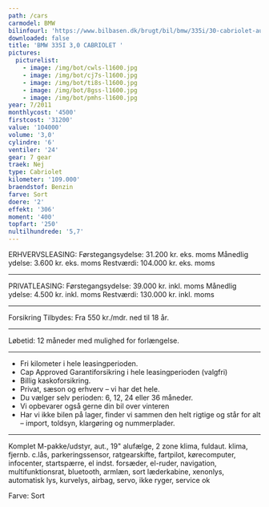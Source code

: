 ```yaml
---
path: /cars
carmodel: BMW
bilinfourl: 'https://www.bilbasen.dk/brugt/bil/bmw/335i/30-cabriolet-aut-2d/4155063'
downloaded: false
title: 'BMW 335I 3,0 CABRIOLET '
pictures:
  picturelist:
    - image: /img/bot/cwls-l1600.jpg
    - image: /img/bot/cj7s-l1600.jpg
    - image: /img/bot/ti8s-l1600.jpg
    - image: /img/bot/8gss-l1600.jpg
    - image: /img/bot/pmhs-l1600.jpg
year: 7/2011
monthlycost: '4500'
firstcost: '31200'
value: '104000'
volume: '3,0'
cylindre: '6'
ventiler: '24'
gear: 7 gear
traek: Nej
type: Cabriolet
kilometer: '109.000'
braendstof: Benzin
farve: Sort
doere: '2'
effekt: '306'
moment: '400'
topfart: '250'
nultilhundrede: '5,7'
---
```

ERHVERVSLEASING:
Førstegangsydelse: 31.200 kr. eks. moms
Månedlig ydelse: 3.600 kr. eks. moms
Restværdi: 104.000 kr. eks. moms 
___________________________________

PRIVATLEASING:
Førstegangsydelse: 39.000 kr. inkl. moms
Månedlig ydelse: 4.500 kr. inkl. moms
Restværdi: 130.000 kr. inkl. moms
___________________________________ 
Forsikring Tilbydes:
Fra 550 kr./mdr. ned til 18 år. 
___________________________________

Løbetid: 12 måneder med mulighed for forlængelse.
___________________________________

* Fri kilometer i hele leasingperioden.
* Cap Approved Garantiforsikring i hele leasingperioden (valgfri)
* Billig kaskoforsikring.
* Privat, sæson og erhverv – vi har det hele.
* Du vælger selv perioden: 6, 12, 24 eller 36 måneder.
* Vi opbevarer også gerne din bil over vinteren
* Har vi ikke bilen på lager, finder vi sammen den helt rigtige og står for alt – import, toldsyn, klargøring og nummerplader.
___________________________________

Komplet M-pakke/udstyr, aut., 19" alufælge, 2 zone klima, fuldaut. klima, fjernb. c.lås, parkeringssensor, ratgearskifte, fartpilot, kørecomputer, infocenter, startspærre, el indst. forsæder, el-ruder, navigation, multifunktionsrat, bluetooth, armlæn, sort læderkabine, xenonlys, automatisk lys, kurvelys, airbag, servo, ikke ryger, service ok




Farve: Sort
